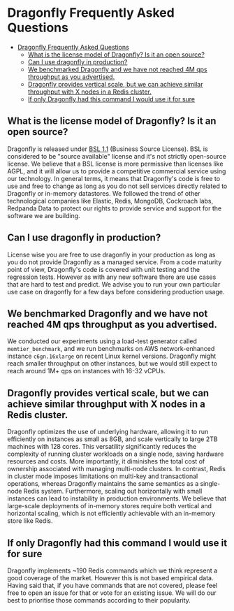 # Dragonfly Frequently Asked Questions

- [Dragonfly Frequently Asked Questions](#dragonfly-frequently-asked-questions)
  - [What is the license model of Dragonfly? Is it an open source?](#what-is-the-license-model-of-dragonfly-is-it-an-open-source)
  - [Can I use dragonfly in production?](#can-i-use-dragonfly-in-production)
  - [We benchmarked Dragonfly and we have not reached 4M qps throughput as you advertised.](#we-benchmarked-dragonfly-and-we-have-not-reached-4m-qps-throughput-as-you-advertised)
  - [Dragonfly provides vertical scale, but we can achieve similar throughput with X nodes in a Redis cluster.](#dragonfly-provides-vertical-scale-but-we-can-achieve-similar-throughput-with-x-nodes-in-a-redis-cluster)
  - [If only Dragonfly had this command I would use it for sure](#if-only-dragonfly-had-this-command-i-would-use-it-for-sure)


## What is the license model of Dragonfly? Is it an open source?
Dragonfly is released under [BSL 1.1](../LICENSE.md) (Business Source License).
BSL is considered to be "source available" license and it's not strictly open-source license.
We believe that a BSL license is more permissive than licenses like AGPL, and it will allow us to
provide a competitive commercial service using our technology. In general terms,
it means that Dragonfly's code is free to use and free to change as long as you do not sell services directly related to
Dragonfly or in-memory datastores.
We followed the trend of other technological companies like Elastic, Redis, MongoDB, Cockroach labs,
Redpanda Data to protect our rights to provide service and support for the software we are building.

## Can I use dragonfly in production?
License wise you are free to use dragonfly in your production as long as you do not provide Dragonfly as a managed service.
From a code maturity point of view, Dragonfly's code is covered with unit testing and the regression tests.
However as with any new software there are use cases that are hard to test and predict.
We advise you to run your own particular use case on dragonfly for a few days before considering production usage.

## We benchmarked Dragonfly and we have not reached 4M qps throughput as you advertised.
We conducted our experiments using a load-test generator called `memtier_benchmark`,
and we run benchmarks on AWS network-enhanced instance `c6gn.16xlarge` on recent Linux kernel versions.
Dragonfly might reach smaller throughput on other instances, but we would
still expect to reach around 1M+ qps on instances with 16-32 vCPUs.

## Dragonfly provides vertical scale, but we can achieve similar throughput with X nodes in a Redis cluster.
Dragonfly optimizes the use of underlying hardware, allowing it to run efficiently on instances as small as 8GB,
 and scale vertically to large 2TB machines with 128 cores. This versatility significantly
 reduces the complexity of running cluster workloads on a single node, saving hardware resources and costs.
 More importantly, it diminishes the total cost
 of ownership associated with managing multi-node clusters. In contrast, Redis in cluster
 mode imposes limitations on multi-key and transactional operations, whereas Dragonfly maintains
 the same semantics as a single-node Redis system.
 Furthermore, scaling out horizontally with small instances can lead to instability
 in production environments.
 We believe that large-scale deployments of in-memory stores require both vertical and horizontal scaling,
 which is not efficiently achievable with an in-memory store like Redis.

## If only Dragonfly had this command I would use it for sure
Dragonfly implements ~190 Redis commands which we think represent a good coverage of the market.
However this is not based empirical data. Having said that, if you have commands that are not covered,
please feel free to open an issue for that or vote for an existing issue.
We will do our best to prioritise those commands according to their popularity.
